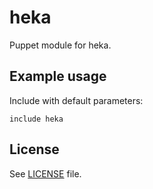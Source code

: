 # heka

Puppet module for heka.

## Example usage

Include with default parameters:
```
include heka
```

## License

See [LICENSE](LICENSE) file.
